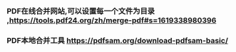 ### PDF在线合并网站,可以设置每一个文件为目录 ,https://tools.pdf24.org/zh/merge-pdf#s=1619338980396
### PDF本地合并工具  https://pdfsam.org/download-pdfsam-basic/
